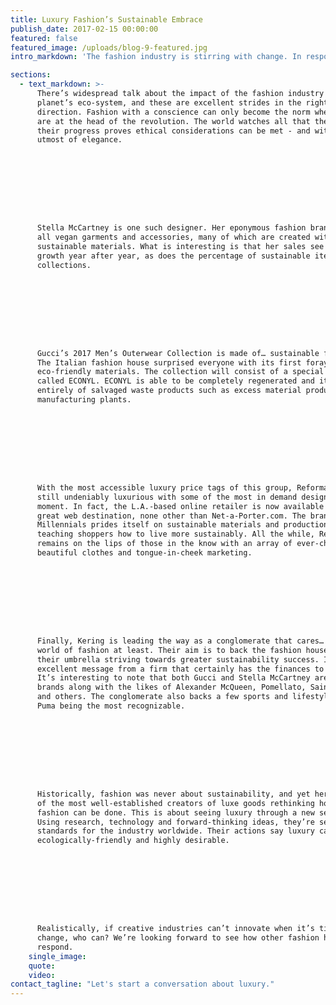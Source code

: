 ```yaml
---
title: ​Luxury Fashion’s Sustainable Embrace
publish_date: 2017-02-15 00:00:00
featured: false
featured_image: /uploads/blog-9-featured.jpg
intro_markdown: 'The fashion industry is stirring with change. In response to global issues, the environment and evolving societal views, some designer fashion houses are embracing sustainable materials and production processes. These names include such powerhouses as Stella McCartney, Gucci, Reformation and even luxury conglomerates like Kering.​'

sections:
  - text_markdown: >-
      There’s widespread talk about the impact of the fashion industry on our
      planet’s eco-system, and these are excellent strides in the right
      direction. Fashion with a conscience can only become the norm when leaders
      are at the head of the revolution. The world watches all that they do and
      their progress proves ethical considerations can be met - and with the
      utmost of elegance.









      Stella McCartney is one such designer. Her eponymous fashion brand features
      all vegan garments and accessories, many of which are created with
      sustainable materials. What is interesting is that her sales see serious
      growth year after year, as does the percentage of sustainable items in her
      collections.









      Gucci’s 2017 Men’s Outerwear Collection is made of… sustainable fabrics.
      The Italian fashion house surprised everyone with its first foray into
      eco-friendly materials. The collection will consist of a special textile
      called ECONYL. ECONYL is able to be completely regenerated and it’s made
      entirely of salvaged waste products such as excess material produced by
      manufacturing plants.









      With the most accessible luxury price tags of this group, Reformation is
      still undeniably luxurious with some of the most in demand designs of the
      moment. In fact, the L.A.-based online retailer is now available at another
      great web destination, none other than Net-a-Porter.com. The brand aimed at
      Millennials prides itself on sustainable materials and production while
      teaching shoppers how to live more sustainably. All the while, Reformation
      remains on the lips of those in the know with an array of ever-changing,
      beautiful clothes and tongue-in-cheek marketing.









      Finally, Kering is leading the way as a conglomerate that cares… in the
      world of fashion at least. Their aim is to back the fashion houses under
      their umbrella striving towards greater sustainability success. It’s an
      excellent message from a firm that certainly has the finances to fund it.
      It’s interesting to note that both Gucci and Stella McCartney are Kering
      brands along with the likes of Alexander McQueen, Pomellato, Saint Laurent
      and others. The conglomerate also backs a few sports and lifestyle brands,
      Puma being the most recognizable.









      Historically, fashion was never about sustainability, and yet here are some
      of the most well-established creators of luxe goods rethinking how high
      fashion can be done. This is about seeing luxury through a new set of eyes.
      Using research, technology and forward-thinking ideas, they’re setting the
      standards for the industry worldwide. Their actions say luxury can be
      ecologically-friendly and highly desirable.









      Realistically, if creative industries can’t innovate when it’s time to
      change, who can? We’re looking forward to see how other fashion houses
      respond.​
    single_image:
    quote:
    video:
contact_tagline: "Let's start a conversation about luxury."
---
```



